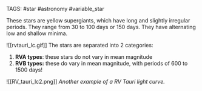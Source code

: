 TAGS: #star #astronomy #variable_star 

These stars are yellow supergiants, which have long and slightly irregular periods. They range from 30 to 100 days or 150 days. They have alternating low and shallow minima.  

![[rvtauri_lc.gif]]
The stars are separated into 2 categories:
1. **RVA types**: these stars do not vary in mean magnitude
2. **RVB types:** these do vary in mean magnitude, with periods of 600 to 1500 days!

![[RV_tauri_lc2.png]]
*Another example of a RV Tauri light curve.*


